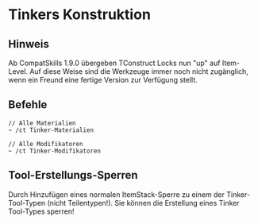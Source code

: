 # Tinkers Konstruktion

## Hinweis

Ab CompatSkills 1.9.0 übergeben TConstruct Locks nun "up" auf Item-Level. Auf diese Weise sind die Werkzeuge immer noch nicht zugänglich, wenn ein Freund eine fertige Version zur Verfügung stellt.

## Befehle

    // Alle Materialien
    ~ /ct Tinker-Materialien
    
    // Alle Modifikatoren
    ~ /ct Tinker-Modifikatoren
    

## Tool-Erstellungs-Sperren

Durch Hinzufügen eines normalen ItemStack-Sperre zu einem der Tinker-Tool-Typen (nicht Teilentypen!). Sie können die Erstellung eines Tinker Tool-Types sperren!